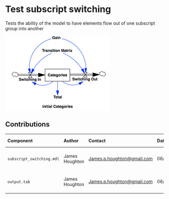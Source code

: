 Test subscript switching
================================

Tests the ability of the model to have elements flow out of one subscript group into another

![Vensim screenshot](vensim_screenshot.png)


Contributions
-------------

| Component                         | Author          | Contact                    | Date     | Software Version        |
|:--------------------------------- |:--------------- |:-------------------------- |:-------  |:----------------------- |
| `subscript_switching.mdl` | James Houghton  | James.p.houghton@gmail.com | 06/26/16 |:Vensim DSS for Mac 6.3E |
| `output.tab`                        | James Houghton  | James.p.houghton@gmail.com | 06/26/16 |:Vensim DSS for Mac 6.3E |
